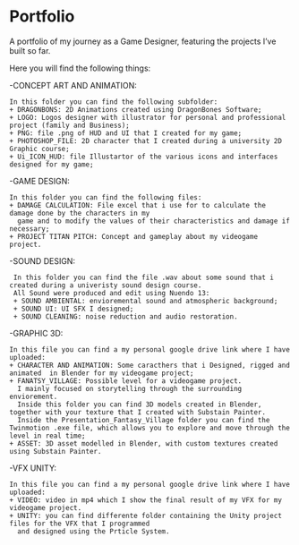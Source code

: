 # Portfolio
A portfolio of my journey as a Game Designer, featuring the projects I’ve built so far.

Here you will find the following things:

-CONCEPT ART AND ANIMATION:

    In this folder you can find the following subfolder:
    + DRAGONBONS: 2D Animations created using DragonBones Software;
    + LOGO: Logos designer with illustrator for personal and professional project (family and Business);
    + PNG: file .png of HUD and UI that I created for my game;
    + PHOTOSHOP_FILE: 2D character that I created during a university 2D Graphic course;
    + Ui_ICON_HUD: file Illustartor of the various icons and interfaces designed for my game;

-GAME DESIGN:

    In this folder you can find the following files:
    + DAMAGE CALCULATION: File excel that i use for to calculate the damage done by the characters in my            
      game and to modify the values of their characteristics and damage if necessary;
    + PROJECT TITAN PITCH: Concept and gameplay about my videogame project.
      
-SOUND DESIGN:

     In this folder you can find the file .wav about some sound that i created during a univeristy sound design course. 
     All Sound were produced and edit using Nuendo 13:
     + SOUND AMBIENTAL: envioremental sound and atmospheric background;
     + SOUND UI: UI SFX I designed;
     + SOUND CLEANING: noise reduction and audio restoration.
     
-GRAPHIC 3D:

    In this file you can find a my personal google drive link where I have uploaded:
    + CHARACTER AND ANIMATION: Some caracthers that i Designed, rigged and animated  in Blender for my videogame project;
    + FANATSY_VILLAGE: Possible level for a videogame project.
      I mainly focused on storytelling through the surrounding enviorement.
      Inside this folder you can find 3D models created in Blender, together with your texture that I created with Substain Painter.
      Inside the Presentation_Fantasy_Village folder you can find the Twinmotion .exe file, which allows you to explore and move through the level in real time;
    + ASSET: 3D asset modelled in Blender, with custom textures created using Substain Painter.
      
-VFX UNITY:

    In this file you can find a my personal google drive link where I have uploaded:
    + VIDEO: video in mp4 which I show the final result of my VFX for my videogame project.
    + UNITY: you can find differente folder containing the Unity project files for the VFX that I programmed 
      and designed using the Prticle System.
